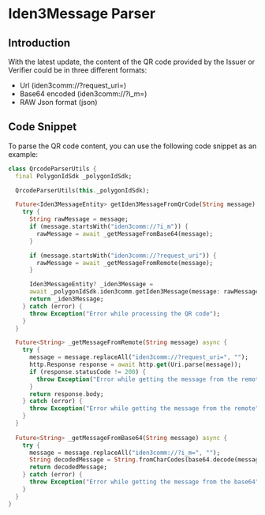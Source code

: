 # Iden3Message Parser

## Introduction

With the latest update, the content of the QR code provided by the Issuer or Verifier could be in three different formats:
- Url (iden3comm://?request_uri=)
- Base64 encoded (iden3comm://?i_m=)
- RAW Json format (json)

## Code Snippet
To parse the QR code content, you can use the following code snippet as an example:

```dart
class QrcodeParserUtils {
  final PolygonIdSdk _polygonIdSdk;

  QrcodeParserUtils(this._polygonIdSdk);

  Future<Iden3MessageEntity> getIden3MessageFromQrCode(String message) async {
    try {
      String rawMessage = message;
      if (message.startsWith("iden3comm://?i_m")) {
        rawMessage = await _getMessageFromBase64(message);
      }

      if (message.startsWith("iden3comm://?request_uri")) {
        rawMessage = await _getMessageFromRemote(message);
      }

      Iden3MessageEntity? _iden3Message =
      await _polygonIdSdk.iden3comm.getIden3Message(message: rawMessage);
      return _iden3Message;
    } catch (error) {
      throw Exception("Error while processing the QR code");
    }
  }

  Future<String> _getMessageFromRemote(String message) async {
    try {
      message = message.replaceAll("iden3comm://?request_uri=", "");
      http.Response response = await http.get(Uri.parse(message));
      if (response.statusCode != 200) {
        throw Exception("Error while getting the message from the remote");
      }
      return response.body;
    } catch (error) {
      throw Exception("Error while getting the message from the remote");
    }
  }
  
  Future<String> _getMessageFromBase64(String message) async {
    try {
      message = message.replaceAll("iden3comm://?i_m=", "");
      String decodedMessage = String.fromCharCodes(base64.decode(message));
      return decodedMessage;
    } catch (error) {
      throw Exception("Error while getting the message from the base64");
    }
  }
}
```
